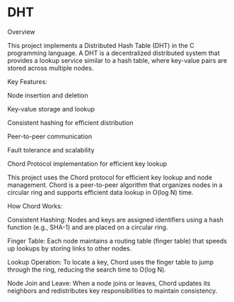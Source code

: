 # DHT
Overview

This project implements a Distributed Hash Table (DHT) in the C programming language. A DHT is a decentralized distributed system that provides a lookup service similar to a hash table, where key-value pairs are stored across multiple nodes.

Key Features:

Node insertion and deletion

Key-value storage and lookup

Consistent hashing for efficient distribution

Peer-to-peer communication

Fault tolerance and scalability

Chord Protocol implementation for efficient key lookup

This project uses the Chord protocol for efficient key lookup and node management. Chord is a peer-to-peer algorithm that organizes nodes in a circular ring and supports efficient data lookup in O(log N) time.

How Chord Works:

Consistent Hashing: Nodes and keys are assigned identifiers using a hash function (e.g., SHA-1) and are placed on a circular ring.

Finger Table: Each node maintains a routing table (finger table) that speeds up lookups by storing links to other nodes.

Lookup Operation: To locate a key, Chord uses the finger table to jump through the ring, reducing the search time to O(log N).

Node Join and Leave: When a node joins or leaves, Chord updates its neighbors and redistributes key responsibilities to maintain consistency.

